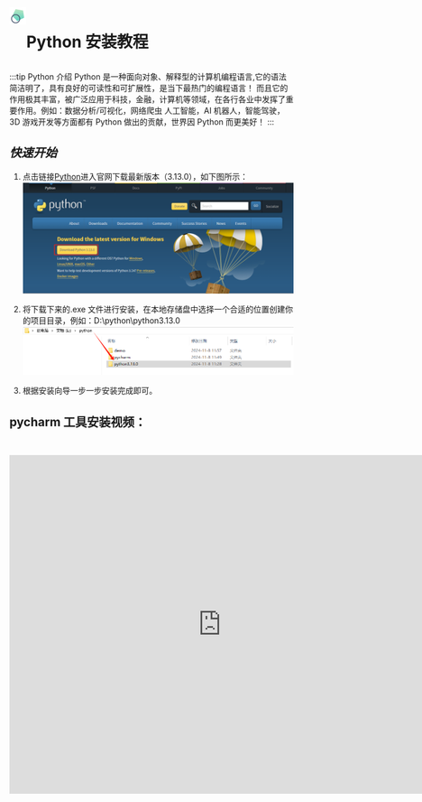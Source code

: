 <div style="display:flex;">
<img  src="../public/images/themefour.png" width="30px" height="30px"></img><h1>Python 安装教程</h1>
</div>

:::tip Python 介绍 <Badge type="danger" text="v3.13.0" />
‌Python 是一种面向对象、解释型的计算机编程语言,它的语法简洁明了，具有良好的可读性和可扩展性，是当下最热门的编程语言！
而且它的作用极其丰富，被广泛应用于科技，金融，计算机等领域，在各行各业中发挥了重要作用。例如：数据分析/可视化，网络爬虫
人工智能，AI 机器人，智能驾驶，3D 游戏开发等方面都有 Python 做出的贡献，世界因 Python 而更美好！
:::

## **_快速开始_**

1. 点击链接[Python](https://www.python.org/downloads/)进入官网下载最新版本（3.13.0），如下图所示：
   ![本地目录](../public/images/python.png)

2. 将下载下来的.exe 文件进行安装，在本地存储盘中选择一个合适的位置创建你的项目目录，例如：D:\python\python3.13.0
   ![本地目录](../public/images/python001.png)
3. 根据安装向导一步一步安装完成即可。

## pycharm 工具安装视频：

<iframe 
style="width:750px; height:600px; aspect-ratio:16/9; margin-top: 2em;" 
src="https://www.bilibili.com/video/BV1qW4y1a7fU?spm_id_from=333.788.videopod.episodes&vd_source=0ce952d9877a1661b784ea965e0219d9&p=4" 
frameborder="0" 
allow="accelerometer; autoplay; clipboard-write; encrypted-media; gyroscope; picture-in-picture; web-share" 
allowfullscreen>
</iframe>
